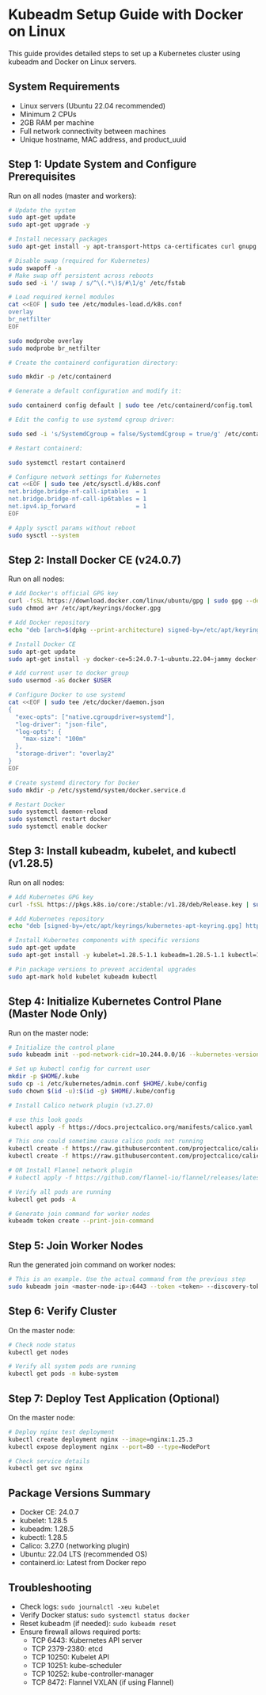 # Kubeadm Setup Guide with Docker on Linux

This guide provides detailed steps to set up a Kubernetes cluster using kubeadm and Docker on Linux servers.

## System Requirements

- Linux servers (Ubuntu 22.04 recommended)
- Minimum 2 CPUs
- 2GB RAM per machine
- Full network connectivity between machines
- Unique hostname, MAC address, and product_uuid

## Step 1: Update System and Configure Prerequisites

Run on all nodes (master and workers):

```bash
# Update the system
sudo apt-get update
sudo apt-get upgrade -y

# Install necessary packages
sudo apt-get install -y apt-transport-https ca-certificates curl gnupg lsb-release software-properties-common

# Disable swap (required for Kubernetes)
sudo swapoff -a
# Make swap off persistent across reboots
sudo sed -i '/ swap / s/^\(.*\)$/#\1/g' /etc/fstab

# Load required kernel modules
cat <<EOF | sudo tee /etc/modules-load.d/k8s.conf
overlay
br_netfilter
EOF

sudo modprobe overlay
sudo modprobe br_netfilter

# Create the containerd configuration directory:

sudo mkdir -p /etc/containerd

# Generate a default configuration and modify it:

sudo containerd config default | sudo tee /etc/containerd/config.toml

# Edit the config to use systemd cgroup driver:

sudo sed -i 's/SystemdCgroup = false/SystemdCgroup = true/g' /etc/containerd/config.toml

# Restart containerd:

sudo systemctl restart containerd

# Configure network settings for Kubernetes
cat <<EOF | sudo tee /etc/sysctl.d/k8s.conf
net.bridge.bridge-nf-call-iptables  = 1
net.bridge.bridge-nf-call-ip6tables = 1
net.ipv4.ip_forward                 = 1
EOF

# Apply sysctl params without reboot
sudo sysctl --system
```

## Step 2: Install Docker CE (v24.0.7)

Run on all nodes:

```bash
# Add Docker's official GPG key
curl -fsSL https://download.docker.com/linux/ubuntu/gpg | sudo gpg --dearmor -o /etc/apt/keyrings/docker.gpg
sudo chmod a+r /etc/apt/keyrings/docker.gpg

# Add Docker repository
echo "deb [arch=$(dpkg --print-architecture) signed-by=/etc/apt/keyrings/docker.gpg] https://download.docker.com/linux/ubuntu $(lsb_release -cs) stable" | sudo tee /etc/apt/sources.list.d/docker.list > /dev/null

# Install Docker CE
sudo apt-get update
sudo apt-get install -y docker-ce=5:24.0.7-1~ubuntu.22.04~jammy docker-ce-cli=5:24.0.7-1~ubuntu.22.04~jammy containerd.io docker-buildx-plugin docker-compose-plugin

# Add current user to docker group
sudo usermod -aG docker $USER

# Configure Docker to use systemd
cat <<EOF | sudo tee /etc/docker/daemon.json
{
  "exec-opts": ["native.cgroupdriver=systemd"],
  "log-driver": "json-file",
  "log-opts": {
    "max-size": "100m"
  },
  "storage-driver": "overlay2"
}
EOF

# Create systemd directory for Docker
sudo mkdir -p /etc/systemd/system/docker.service.d

# Restart Docker
sudo systemctl daemon-reload
sudo systemctl restart docker
sudo systemctl enable docker
```

## Step 3: Install kubeadm, kubelet, and kubectl (v1.28.5)

Run on all nodes:

```bash
# Add Kubernetes GPG key
curl -fsSL https://pkgs.k8s.io/core:/stable:/v1.28/deb/Release.key | sudo gpg --dearmor -o /etc/apt/keyrings/kubernetes-apt-keyring.gpg

# Add Kubernetes repository
echo "deb [signed-by=/etc/apt/keyrings/kubernetes-apt-keyring.gpg] https://pkgs.k8s.io/core:/stable:/v1.28/deb/ /" | sudo tee /etc/apt/sources.list.d/kubernetes.list

# Install Kubernetes components with specific versions
sudo apt-get update
sudo apt-get install -y kubelet=1.28.5-1.1 kubeadm=1.28.5-1.1 kubectl=1.28.5-1.1

# Pin package versions to prevent accidental upgrades
sudo apt-mark hold kubelet kubeadm kubectl
```

## Step 4: Initialize Kubernetes Control Plane (Master Node Only)

Run on the master node:

```bash
# Initialize the control plane
sudo kubeadm init --pod-network-cidr=10.244.0.0/16 --kubernetes-version=1.28.5

# Set up kubectl config for current user
mkdir -p $HOME/.kube
sudo cp -i /etc/kubernetes/admin.conf $HOME/.kube/config
sudo chown $(id -u):$(id -g) $HOME/.kube/config

# Install Calico network plugin (v3.27.0)

# use this look goods
kubectl apply -f https://docs.projectcalico.org/manifests/calico.yaml

# This one could sometime cause calico pods not running
kubectl create -f https://raw.githubusercontent.com/projectcalico/calico/v3.27.0/manifests/tigera-operator.yaml
kubectl create -f https://raw.githubusercontent.com/projectcalico/calico/v3.27.0/manifests/custom-resources.yaml

# OR Install Flannel network plugin
# kubectl apply -f https://github.com/flannel-io/flannel/releases/latest/download/kube-flannel.yml

# Verify all pods are running
kubectl get pods -A

# Generate join command for worker nodes
kubeadm token create --print-join-command
```

## Step 5: Join Worker Nodes

Run the generated join command on worker nodes:

```bash
# This is an example. Use the actual command from the previous step
sudo kubeadm join <master-node-ip>:6443 --token <token> --discovery-token-ca-cert-hash sha256:<hash>
```

## Step 6: Verify Cluster

On the master node:

```bash
# Check node status
kubectl get nodes

# Verify all system pods are running
kubectl get pods -n kube-system
```

## Step 7: Deploy Test Application (Optional)

On the master node:

```bash
# Deploy nginx test deployment
kubectl create deployment nginx --image=nginx:1.25.3
kubectl expose deployment nginx --port=80 --type=NodePort

# Check service details
kubectl get svc nginx
```

## Package Versions Summary

- Docker CE: 24.0.7
- kubelet: 1.28.5
- kubeadm: 1.28.5
- kubectl: 1.28.5
- Calico: 3.27.0 (networking plugin)
- Ubuntu: 22.04 LTS (recommended OS)
- containerd.io: Latest from Docker repo

## Troubleshooting

- Check logs: `sudo journalctl -xeu kubelet`
- Verify Docker status: `sudo systemctl status docker`
- Reset kubeadm (if needed): `sudo kubeadm reset`
- Ensure firewall allows required ports:
  - TCP 6443: Kubernetes API server
  - TCP 2379-2380: etcd
  - TCP 10250: Kubelet API
  - TCP 10251: kube-scheduler
  - TCP 10252: kube-controller-manager
  - TCP 8472: Flannel VXLAN (if using Flannel)
